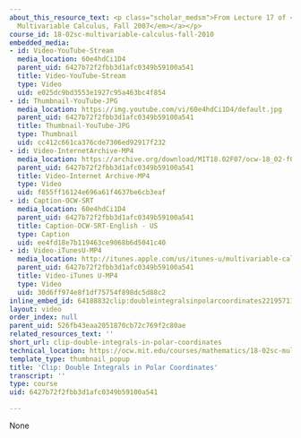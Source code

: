 ```yaml
---
about_this_resource_text: <p class="scholar_medsm">From Lecture 17 of <a href="http://ocw.mit.edu/courses/mathematics/18-02-multivariable-calculus-fall-2007/video-lectures/"><em>18.02
  Multivariable Calculus, Fall 2007</em></a></p>
course_id: 18-02sc-multivariable-calculus-fall-2010
embedded_media:
- id: Video-YouTube-Stream
  media_location: 60e4hdCi1D4
  parent_uid: 6427b72f2fbb3d1afc0349b59100a541
  title: Video-YouTube-Stream
  type: Video
  uid: e025dc9bd3553e1927c95a463bc4f854
- id: Thumbnail-YouTube-JPG
  media_location: https://img.youtube.com/vi/60e4hdCi1D4/default.jpg
  parent_uid: 6427b72f2fbb3d1afc0349b59100a541
  title: Thumbnail-YouTube-JPG
  type: Thumbnail
  uid: cc412c661ca376cde7306ed92917f232
- id: Video-InternetArchive-MP4
  media_location: https://archive.org/download/MIT18.02F07/ocw-18_02-f07-lec17_300k.mp4
  parent_uid: 6427b72f2fbb3d1afc0349b59100a541
  title: Video-Internet Archive-MP4
  type: Video
  uid: f855ff16124e696a61f4637be6cb3eaf
- id: Caption-OCW-SRT
  media_location: 60e4hdCi1D4
  parent_uid: 6427b72f2fbb3d1afc0349b59100a541
  title: Caption-OCW-SRT-English - US
  type: Caption
  uid: ee4fd18e7b119463ce9068b6d5041c40
- id: Video-iTunesU-MP4
  media_location: http://itunes.apple.com/us/itunes-u/multivariable-calculus-spring/id354869122
  parent_uid: 6427b72f2fbb3d1afc0349b59100a541
  title: Video-iTunes U-MP4
  type: Video
  uid: 30d6ff974e8f1df75754f898dc5d88c2
inline_embed_id: 64188832clip:doubleintegralsinpolarcoordinates22195711
layout: video
order_index: null
parent_uid: 526fb43eaa2051870cb72c769f2c80ae
related_resources_text: ''
short_url: clip-double-integrals-in-polar-coordinates
technical_location: https://ocw.mit.edu/courses/mathematics/18-02sc-multivariable-calculus-fall-2010/3.-double-integrals-and-line-integrals-in-the-plane/part-a-double-integrals/session-50-double-integrals-in-polar-coordinates/clip-double-integrals-in-polar-coordinates
template_type: thumbnail_popup
title: 'Clip: Double Integrals in Polar Coordinates'
transcript: ''
type: course
uid: 6427b72f2fbb3d1afc0349b59100a541

---
```

None